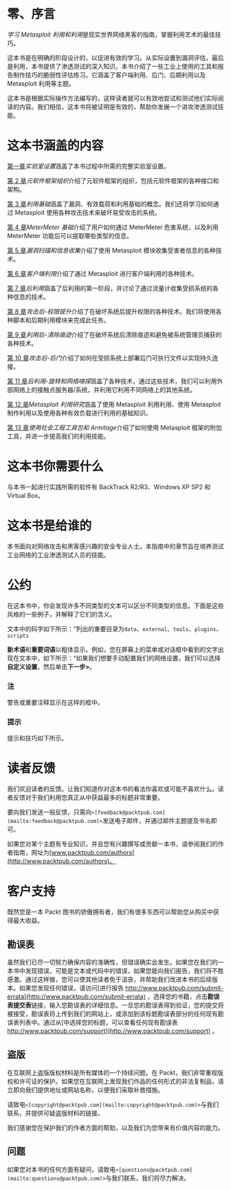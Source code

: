 # 零、序言

*学习 Metasploit 利用和利用*是现实世界网络黑客的指南，掌握利用艺术的最佳技巧。

这本书是在明确的阶段设计的，以促进有效的学习。从实际设置到漏洞评估，最后是利用，本书提供了渗透测试的深入知识。本书介绍了一些工业上使用的工具和报告制作技巧的脆弱性评估练习。它涵盖了客户端利用、后门、后期利用以及 Metasploit 利用等主题。

这本书是根据实际操作方法编写的，这样读者就可以有效地尝试和测试他们实际阅读的内容。我们相信，这本书将被证明是有效的，帮助你发展一个进攻渗透测试技能。

# 这本书涵盖的内容

[第一章](01.html "Chapter 1. Lab Setup")*实验室设置*涵盖了本书过程中所需的完整实验室设置。

[第 2 章](02.html "Chapter 2. Metasploit Framework Organization")*元软件框架组织*介绍了元软件框架的组织，包括元软件框架的各种接口和架构。

[第 3 章](03.html "Chapter 3. Exploitation Basics")*利用基础*涵盖了漏洞、有效载荷和利用基础的概念。我们还将学习如何通过 Metasploit 使用各种攻击技术来破坏易受攻击的系统。

[第 4 章](04.html "Chapter 4. Meterpreter Basics")*MeterMeter 基础*介绍了用户如何通过 MeterMeter 危害系统，以及利用 MeterMeter 功能后可以提取哪些类型的信息。

[第 5 章](05.html "Chapter 5. Vulnerability Scanning and Information Gathering")*漏洞扫描和信息收集*介绍了使用 Metasploit 模块收集受害者信息的各种技术。

[第 6 章](06.html "Chapter 6. Client-side Exploitation")*客户端利用*介绍了通过 Metasploit 进行客户端利用的各种技术。

[第 7 章](07.html "Chapter 7. Post Exploitation")*后利用*涵盖了后利用的第一阶段，并讨论了通过流量计收集受损系统的各种信息的技术。

[第 8 章](08.html "Chapter 8. Post Exploitation – Privilege Escalation")*攻击后-权限提升*介绍了在破坏系统后提升权限的各种技术。我们将使用各种脚本和后期利用模块来完成此任务。

[第 9 章](09.html "Chapter 9. Post Exploitation – Cleaning Up Traces")*利用后-清除痕迹*介绍了在破坏系统后清除痕迹和避免被系统管理员捕获的各种技术。

[第 10 章](10.html "Chapter 10. Post Exploitation – Backdoors")*攻击后-后门*介绍了如何在受损系统上部署后门可执行文件以实现持久连接。

[第 11 章](11.html "Chapter 11. Post Exploitation – Pivoting and Network Sniffing")*后利用-旋转和网络嗅探*涵盖了各种技术，通过这些技术，我们可以利用外部网络上的接触点服务器/系统，并利用它利用不同网络上的其他系统。

[第 12 章](12.html "Chapter 12. Exploit Research with Metasploit")*Metasploit 利用研究*涵盖了使用 Metasploit 利用利用、使用 Metasploit 制作利用以及使用各种有效负载进行利用的基础知识。

[第 13 章](13.html "Chapter 13. Using Social Engineering Toolkit and Armitage")*使用社会工程工具包和 Armitage*介绍了如何使用 Metasploit 框架的附加工具，并进一步提高我们的利用技能。

# 这本书你需要什么

与本书一起进行实践所需的软件有 BackTrack R2/R3、Windows XP SP2 和 Virtual Box。

# 这本书是给谁的

本书面向对网络攻击和黑客感兴趣的安全专业人士。本指南中的章节旨在培养测试工业网络的工业渗透测试人员的技能。

# 公约

在这本书中，你会发现许多不同类型的文本可以区分不同类型的信息。下面是这些风格的一些例子，并解释了它们的含义。

文本中的码字如下所示：“列出的重要目录为`data`、`external`、`tools`、`plugins`、`scripts`

**新术语**和**重要词语**以粗体显示。例如，您在屏幕上的菜单或对话框中看到的文字出现在文本中，如下所示：“如果我们想要手动配置我们的网络设置，我们可以选择**自定义设置**，然后单击**下一步>**。

### 注

警告或重要注释显示在这样的框中。

### 提示

提示和技巧如下所示。

# 读者反馈

我们欢迎读者的反馈。让我们知道你对这本书的看法你喜欢或可能不喜欢什么。读者反馈对于我们利用您真正从中获益最多的标题非常重要。

要向我们发送一般反馈，只需向`<[feedback@packtpub.com](mailto:feedback@packtpub.com)>`发送电子邮件，并通过邮件主题提及书名即可。

如果您对某个主题有专业知识，并且您有兴趣撰写或贡献一本书，请参阅我们的作者指南，网址为[www.packtpub.com/authors](http://www.packtpub.com/authors)。

# 客户支持

既然您是一本 Packt 图书的骄傲拥有者，我们有很多东西可以帮助您从购买中获得最大收益。

## 勘误表

虽然我们已尽一切努力确保内容的准确性，但错误确实会发生。如果您在我们的一本书中发现错误，可能是文本或代码中的错误，如果您能向我们报告，我们将不胜感激。通过这样做，您可以使其他读者免于沮丧，并帮助我们改进本书的后续版本。如果您发现任何错误，请访问[进行报告 http://www.packtpub.com/submit-errata](http://www.packtpub.com/submit-errata) ，选择您的书籍，点击**勘误表提交表**链接，输入您勘误表的详细信息。一旦您的勘误表得到验证，您的提交将被接受，勘误表将上传到我们的网站上，或添加到该标题勘误表部分的任何现有勘误表列表中。通过从[中选择您的标题，可以查看任何现有勘误表 http://www.packtpub.com/support](http://www.packtpub.com/support) 。

## 盗版

在互联网上盗版版权材料是所有媒体的一个持续问题。在 Packt，我们非常重视版权和许可证的保护。如果您在互联网上发现我们作品的任何形式的非法复制品，请立即向我们提供地址或网站名称，以便我们采取补救措施。

请致电`<[copyright@packtpub.com](mailto:copyright@packtpub.com)>`与我们联系，并提供可疑盗版材料的链接。

我们感谢您在保护我们的作者方面的帮助，以及我们为您带来有价值内容的能力。

## 问题

如果您对本书的任何方面有疑问，请致电`<[questions@packtpub.com](mailto:questions@packtpub.com)>`与我们联系，我们将尽力解决。